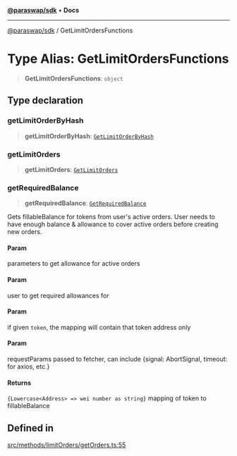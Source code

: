 [**@paraswap/sdk**](../README.md) • **Docs**

***

[@paraswap/sdk](../globals.md) / GetLimitOrdersFunctions

# Type Alias: GetLimitOrdersFunctions

> **GetLimitOrdersFunctions**: `object`

## Type declaration

### getLimitOrderByHash

> **getLimitOrderByHash**: [`GetLimitOrderByHash`](../-internal-/type-aliases/GetLimitOrderByHash.md)

### getLimitOrders

> **getLimitOrders**: [`GetLimitOrders`](../-internal-/type-aliases/GetLimitOrders.md)

### getRequiredBalance

> **getRequiredBalance**: [`GetRequiredBalance`](../-internal-/type-aliases/GetRequiredBalance.md)

Gets fillableBalance for tokens from user's active orders.
User needs to have enough balance & allowance to cover active orders before creating new orders.

#### Param

parameters to get allowance for active orders

#### Param

user to get required allowances for

#### Param

if given `token`, the mapping will contain that token address only

#### Param

requestParams passed to fetcher, can include {signal: AbortSignal, timeout: for axios, etc.}

#### Returns

`{Lowercase<Address> => wei number as string}` mapping of token to fillableBalance

## Defined in

[src/methods/limitOrders/getOrders.ts:55](https://github.com/paraswap/paraswap-sdk/blob/master/src/methods/limitOrders/getOrders.ts#L55)
